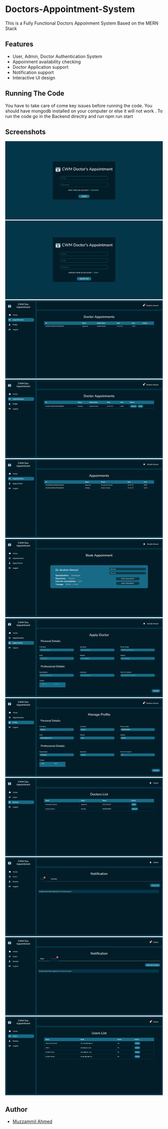 # Doctors-Appointment-System

This is a Fully Functional Doctors Appoinment System Based on the MERN Stack
## Features

- User, Admin, Doctor Authentication System
- Appoinment availability checking
- Doctor Application support
- Notification support
- Interactive UI design

##  Running The Code
You have to take care of come key issues before running the code. You should have mongodb installed on your computer or else it will not work . To run the code go in the Backend directry and run npm run start

## Screenshots
![Screenshot 2023-10-16 214531](https://github.com/muzz05/Doctors-Appointment-System/blob/main/Screenshots/Screenshot%202023-10-16%20214531.png?raw=true)
![Screenshot 2023-10-16 214544](https://github.com/muzz05/Doctors-Appointment-System/blob/main/Screenshots/Screenshot%202023-10-16%20214544.png?raw=true)
![Screenshot 2023-10-16 214853](https://github.com/muzz05/Doctors-Appointment-System/blob/main/Screenshots/Screenshot%202023-10-16%20214853.png?raw=true)
![Screenshot 2023-10-16 214843](https://github.com/muzz05/Doctors-Appointment-System/blob/main/Screenshots/Screenshot%202023-10-16%20214843.png?raw=true)
![Screenshot 2023-10-16 214828](https://github.com/muzz05/Doctors-Appointment-System/blob/main/Screenshots/Screenshot%202023-10-16%20214828.png?raw=true)
![Screenshot 2023-10-16 214622](https://github.com/muzz05/Doctors-Appointment-System/blob/main/Screenshots/Screenshot%202023-10-16%20214622.png?raw=true)
![Screenshot 2023-10-16 214604](https://github.com/muzz05/Doctors-Appointment-System/blob/main/Screenshots/Screenshot%202023-10-16%20214604.png?raw=true)
![Screenshot 2023-10-16 214510](https://github.com/muzz05/Doctors-Appointment-System/blob/main/Screenshots/Screenshot%202023-10-16%20214510.png?raw=true)
![Screenshot 2023-10-16 214411](https://github.com/muzz05/Doctors-Appointment-System/blob/main/Screenshots/Screenshot%202023-10-16%20214411.png?raw=true)
![Screenshot 2023-10-16 214223](https://github.com/muzz05/Doctors-Appointment-System/blob/main/Screenshots/Screenshot%202023-10-16%20214223.png?raw=true)
![Screenshot 2023-10-16 214212](https://github.com/muzz05/Doctors-Appointment-System/blob/main/Screenshots/Screenshot%202023-10-16%20214212.png?raw=true)
![Screenshot 2023-10-16 214153](https://github.com/muzz05/Doctors-Appointment-System/blob/main/Screenshots/Screenshot%202023-10-16%20214153.png?raw=true)


## Author
- [Muzzammil Ahmed](https://github.com/muzz05)
